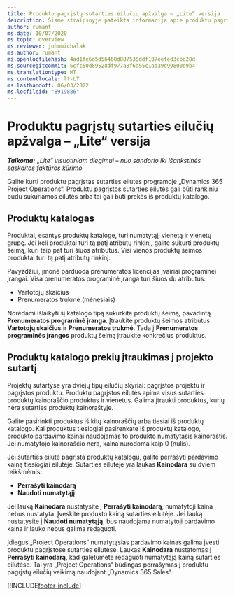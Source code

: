 ```yaml
---
title: Produktu pagrįstų sutarties eilučių apžvalga – „Lite“ versija
description: Šiame straipsnyje pateikta informacija apie produktu pagrįstas sutarties eilutes.
author: rumant
ms.date: 10/07/2020
ms.topic: overview
ms.reviewer: johnmichalak
ms.author: rumant
ms.openlocfilehash: 4ad1fe6d5d56468d887535ddf107eefed3cbd28d
ms.sourcegitcommit: 6cfc50d89528df977a8f6a55c1ad39d99800d9b4
ms.translationtype: MT
ms.contentlocale: lt-LT
ms.lasthandoff: 06/03/2022
ms.locfileid: "8919886"
---
```

# <a name="product-based-contract-lines-overview---lite"></a>Produktu pagrįstų sutarties eilučių apžvalga – „Lite“ versija

_**Taikoma:** „Lite“ visuotiniam diegimui – nuo sandorio iki išankstinės sąskaitos faktūros kūrimo_

Galite kurti produktu pagrįstas sutarties eilutes programoje „Dynamics 365 Project Operations“. Produktu pagrįstos sutarties eilutės gali būti rankiniu būdu sukuriamos eilutės arba tai gali būti prekės iš produktų katalogo.

## <a name="product-catalog"></a>Produktų katalogas

Produktai, esantys produktų kataloge, turi numatytąjį vienetą ir vienetų grupę. Jei keli produktai turi tą patį atributų rinkinį, galite sukurti produktų šeimą, kuri taip pat turi šiuos atributus. Visi vienos produktų šeimos produktai turi tą patį atributų rinkinį.

Pavyzdžiui, įmonė parduoda prenumeratos licencijas įvairiai programinei įrangai. Visa prenumeratos programinė įranga turi šiuos du atributus:

- Vartotojų skaičius
- Prenumeratos trukmė (mėnesiais)

Norėdami išlaikyti šį katalogo tipą sukurkite produktų šeimą, pavadintą **Prenumeratos programinė įranga**. Įtraukite produktų šeimos atributus **Vartotojų skaičius** ir **Prenumeratos trukmė**. Tada į **Prenumeratos programinės įrangos** produktų šeimą įtraukite konkrečius produktus.

## <a name="add-product-catalog-items-to-a-project-contract"></a>Produktų katalogo prekių įtraukimas į projekto sutartį

Projektų sutartyse yra dviejų tipų eilučių skyriai: pagrįstos projektu ir pagrįstos produktu. Produktu pagrįstos eilutės apima visus sutarties produktų kainoraščio produktus ir vienetus. Galima įtraukti produktus, kurių nėra sutarties produktų kainoraštyje.

Galite pasirinkti produktus iš kitų kainoraščių arba tiesiai iš produktų katalogo. Kai produktus tiesiogiai pasirenkate iš produktų katalogo, produkto pardavimo kainai naudojamas to produkto numatytasis kainoraštis. Jei numatytojo kainoraščio nėra, kaina nurodoma kaip 0 (nulis).

Jei sutarties eilutė pagrįsta produktų katalogu, galite perrašyti pardavimo kainą tiesiogiai eilutėje. Sutarties eilutėje yra laukas **Kainodara** su dviem reikšmėmis:

- **Perrašyti kainodarą**
- **Naudoti numatytąjį**

Jei lauką **Kainodara** nustatysite į **Perrašyti kainodarą**, numatytoji kaina nebus nustatyta. Įveskite produkto kainą sutarties eilutėje. Jei lauką nustatysite į **Naudoti numatytąją**, bus naudojama numatytoji pardavimo kaina ir lauko nebus galima redaguoti.

Įdiegus „Project Operations“ numatytąsias pardavimo kainas galima įvesti produktu pagrįstose sutarties eilutėse. Laukas **Kainodara** nustatomas į **Perrašyti kainodarą**, kad galėtumėte redaguoti numatytąją kainą sutarties eilutėse. Tai yra „Project Operations“ būdingas perrašymas į produktu pagrįstų eilučių veikimą naudojant „Dynamics 365 Sales“.


[!INCLUDE[footer-include](../../includes/footer-banner.md)]